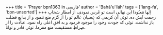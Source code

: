 +++
title = 'Prayer bpn1363 in فارسی'
author = 'Bahá'u'lláh'
tags = ['lang-fa', 'bpn-unsorted']
+++
اِلها مَعبُودا
اين نهالي است تو غَرس نمودی، از اَمطارِ سَحابِ رحمت آبش ده. توئی آن كريمی كه عِصيان عالم  تو را از كَرَم منع ننمود و از بدايعِ فضلت باز نداشت، توئی كه جودت وجود را موجود فرمود و به افقِ اعلی راه نمود. عبادت را از صِراطِ مستقيمت منع مفرما. توئی قادر و توانا.
